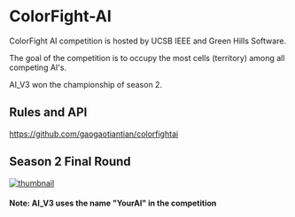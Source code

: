 # ColorFight-AI
ColorFight AI competition is hosted by UCSB IEEE and Green Hills Software.

The goal of the competition is to occupy the most cells (territory) among all competing AI's.

AI_V3 won the championship of season 2.
## Rules and API
https://github.com/gaogaotiantian/colorfightai  
## Season 2 Final Round
[![thumbnail](https://img.youtube.com/vi/tg33gHr3Ygc/0.jpg)](https://www.youtube.com/watch?v=tg33gHr3Ygc "Colorfight! Season 2 Final Round")  
#### Note: AI_V3 uses the name "YourAI" in the competition  
